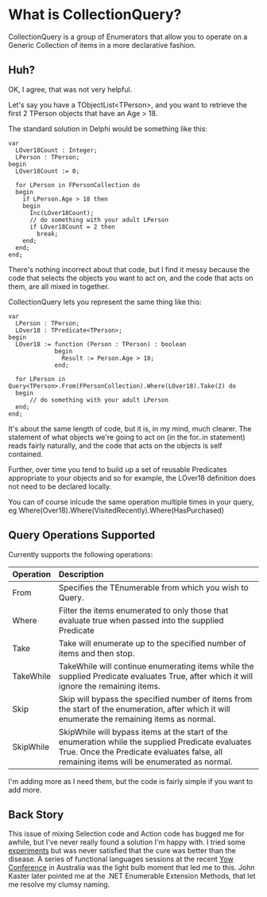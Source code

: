 What is CollectionQuery?
========================
CollectionQuery is a group of Enumerators that allow you to operate on a Generic Collection of items in a more declarative fashion. 


Huh?
----

OK, I agree, that was not very helpful. 

Let's say you have a TObjectList&lt;TPerson>, and you want to retrieve the first 2 TPerson objects that have an Age > 18. 

The standard solution in Delphi would be something like this:

    var
      LOver18Count : Integer;
      LPerson : TPerson;
    begin
      LOver18Count := 0;

      for LPerson in FPersonCollection do
      begin
        if LPerson.Age > 18 then
        begin
          Inc(LOver18Count);
          // do something with your adult LPerson
          if LOver18Count = 2 then
            break;
        end;
      end;
    end;

There's nothing incorrect about that code, but I find it messy because the code that selects the objects you want to act on, and the code that acts on them, are all mixed in together.

CollectionQuery lets you represent the same thing like this:

    var
      LPerson : TPerson;
      LOver18 : TPredicate<TPerson>;
    begin
      LOver18 := function (Person : TPerson) : boolean
                 begin
                   Result := Person.Age > 18;
                 end;

      for LPerson in Query<TPerson>.From(FPersonCollection).Where(LOver18).Take(2) do
      begin
          // do something with your adult LPerson
      end;
    end;
 
It's about the same length of code, but it is, in my mind, much clearer. The statement of what objects we're going to act on (in the for..in statement) reads fairly naturally, and the code that acts on the objects is self contained. 

Further, over time you tend to build up a set of reusable Predicates appropriate to your objects and so for example, the LOver18 definition does not need to be declared locally. 

You can of course inlcude the same operation multiple times in your query, eg Where(Over18).Where(VisitedRecently).Where(HasPurchased)

Query Operations Supported
--------------------------
Currently supports the following operations:

Operation | Description 
:-------- | :---------- 
From      | Specifies the TEnumerable from which you wish to Query. 
Where     | Filter the items enumerated to only those that evaluate true when passed into the supplied Predicate 
Take      | Take will enumerate up to the specified number of items and then stop.
TakeWhile | TakeWhile will continue enumerating items while the supplied Predicate evaluates True, after which it will ignore the remaining items.
Skip      | Skip will bypass the specified number of items from the start of the enumeration, after which it will enumerate the remaining items as normal.
SkipWhile | SkipWhile will bypass items at the start of the enumeration while the supplied Predicate evaluates True. Once the Predicate evaluates false, all remaining items will be enumerated as normal. 
 

I'm adding more as I need them, but the code is fairly simple if you want to add more.


Back Story
----------
This issue of mixing Selection code and Action code has bugged me for awhile, but I've never really found a solution I'm happy with. I tried some [experiments](http://www.malcolmgroves.com/blog/?p=273) but was never satisfied that the cure was better than the disease. A series of functional languages sessions at the recent [Yow Conference](http://yowconference.com.au/) in Australia was the light bulb moment that led me to this. John Kaster later pointed me at the .NET Enumerable Extension Methods, that let me resolve my clumsy naming. 